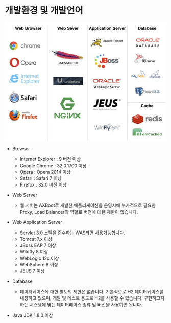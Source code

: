 # 개발환경 및 개발언어

![env.jpg](assets/DD33823FBF7DACE5BA716AA0BC475698.jpg)

- Browser
    - Internet Explorer : 9 버전 이상
    - Google Chrome : 32.0.1700 이상
    - Opera : Opera 2014 이상
    - Safari : Safari 7 이상
    - Firefox : 32.0 버전 이상

- Web Server
    - 웹 서버는 AXBoot로 개발한 애플리케이션을 운영시에 부가적으로 필요한 Proxy, Load Balancer의 역할로 버전에 대한 제한이 없습니다.
    
- Web Application Server
    - Servlet 3.0 스펙을 준수하는 WAS라면 사용가능합니다.
    - Tomcat 7.x 이상
    - JBoss EAP 7 이상
    - Wildfly 8 이상
    - WebLogic 12c 이상
    - WebSphere 8 이상
    - JEUS 7 이상

- Database
    - 데이터베이스에 대한 별도의 제한은 없습니다. 기본적으로 H2 데이터베이스를 내장하고 있으며, 개발 및 테스트 용도로 H2를 사용할 수 있습니다. 구현하고자 하는 시스템에 맞는 데이터베이스 종류 및 버전을 사용하면 됩니다.

- Java
     JDK 1.8.0 이상